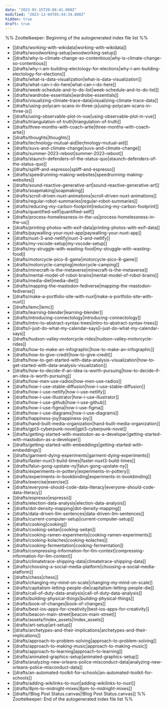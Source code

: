 ```yaml
---
date: "2023-01-15T20:08:41.000Z"
modified: "2023-12-04T05:44:34.000Z"
hidden: true
draft: true
---
```

%% Zoottelkeeper: Beginning of the autogenerated index file list %%

- [[drafts/working-with-wikidata|working-with-wikidata]]
- [[drafts/woodworking-setup|woodworking-setup]]
- [[drafts/why-is-climate-change-so-contentious|why-is-climate-change-so-contentious]]
- [[drafts/why-i-am-building-electology-for-elections|why-i-am-building-electology-for-elections]]
- [[drafts/what-is-data-visualization|what-is-data-visualization]]
- [[drafts/what-can-i-do-here|what-can-i-do-here]]
- [[drafts/week-schedule-and-to-do-list|week-schedule-and-to-do-list]]
- [[drafts/wardrobe-essentials|wardrobe-essentials]]
- [[drafts/visualizing-climate-trace-data|visualizing-climate-trace-data]]
- [[drafts/using-polycam-scans-in-three-js|using-polycam-scans-in-three-js]]
- [[drafts/using-observable-plot-in-vue|using-observable-plot-in-vue]]
- [[drafts/triangulation-of-truth|triangulation-of-truth]]
- [[drafts/three-months-with-coach-artie|three-months-with-coach-artie]]
- [[drafts/thoughts|thoughts]]
- [[drafts/technology-mutual-aid|technology-mutual-aid]]
- [[drafts/suvs-and-climate-change|suvs-and-climate-change]]
- [[drafts/summer-2023-reboot|summer-2023-reboot]]
- [[drafts/staunch-defenders-of-the-status-quo|staunch-defenders-of-the-status-quo]]
- [[drafts/spliff-and-espresso|spliff-and-espresso]]
- [[drafts/speedrunning-making-websites|speedrunning-making-websites]]
- [[drafts/sound-reactive-generative-art|sound-reactive-generative-art]]
- [[drafts/soapmaking|soapmaking]]
- [[drafts/scroll-driven-nuxt-animations|scroll-driven-nuxt-animations]]
- [[drafts/regular-robot-summaries|regular-robot-summaries]]
- [[drafts/reducing-my-carbon-footprint|reducing-my-carbon-footprint]]
- [[drafts/quantified-self|quantified-self]]
- [[drafts/process-homelessness-in-the-us|process-homelessness-in-the-us]]
- [[drafts/printing-photos-with-exif-data|printing-photos-with-exif-data]]
- [[drafts/paywalling-your-nuxt-app|paywalling-your-nuxt-app]]
- [[drafts/nuxt-3-and-netlify|nuxt-3-and-netlify]]
- [[drafts/my-vscode-setup|my-vscode-setup]]
- [[drafts/my-struggle-with-wasting-food|my-struggle-with-wasting-food]]
- [[drafts/motorcycle-pico-8-game|motorcycle-pico-8-game]]
- [[drafts/motorcycle-camping|motorcycle-camping]]
- [[drafts/minecraft-is-the-metaverse|minecraft-is-the-metaverse]]
- [[drafts/mental-model-of-robot-brains|mental-model-of-robot-brains]]
- [[drafts/media-diet|media-diet]]
- [[drafts/mapping-the-mastodon-fediverse|mapping-the-mastodon-fediverse]]
- [[drafts/make-a-portfolio-site-with-nuxt|make-a-portfolio-site-with-nuxt]]
- [[drafts/lemc|lemc]]
- [[drafts/learning-blender|learning-blender]]
- [[drafts/introducing-connectology|introducing-connectology]]
- [[drafts/intro-to-abstract-syntax-trees|intro-to-abstract-syntax-trees]]
- [[drafts/i-just-do-what-my-calendar-says|i-just-do-what-my-calendar-says]]
- [[drafts/hudson-valley-motorcycle-rides|hudson-valley-motorcycle-rides]]
- [[drafts/how-to-make-an-infographic|how-to-make-an-infographic]]
- [[drafts/how-to-give-credit|how-to-give-credit]]
- [[drafts/how-to-get-started-with-data-analysis-visualization|how-to-get-started-with-data-analysis-visualization]]
- [[drafts/how-to-decide-if-an-idea-is-worth-pursuing|how-to-decide-if-an-idea-is-worth-pursuing]]
- [[drafts/how-men-use-radios|how-men-use-radios]]
- [[drafts/how-i-use-stable-diffusion|how-i-use-stable-diffusion]]
- [[drafts/how-i-use-netlify|how-i-use-netlify]]
- [[drafts/how-i-use-illustrator|how-i-use-illustrator]]
- [[drafts/how-i-use-github|how-i-use-github]]
- [[drafts/how-i-use-figma|how-i-use-figma]]
- [[drafts/how-i-use-diagrams|how-i-use-diagrams]]
- [[drafts/happiness-joy|happiness-joy]]
- [[drafts/hand-built-media-organization|hand-built-media-organization]]
- [[drafts/gpt3-cyberpunk-novel|gpt3-cyberpunk-novel]]
- [[drafts/getting-started-with-mastodon-as-a-developer|getting-started-with-mastodon-as-a-developer]]
- [[drafts/getting-started-with-embeddings|getting-started-with-embeddings]]
- [[drafts/garment-dying-experiments|garment-dying-experiments]]
- [[drafts/faster-nuxt3-build-times|faster-nuxt3-build-times]]
- [[drafts/falun-gong-upstate-ny|falun-gong-upstate-ny]]
- [[drafts/experiments-in-pottery|experiments-in-pottery]]
- [[drafts/experiments-in-bookbinding|experiments-in-bookbinding]]
- [[drafts/exercise|exercise]]
- [[drafts/everyone-should-code-data-literacy|everyone-should-code-data-literacy]]
- [[drafts/espresso|espresso]]
- [[drafts/election-data-analysis|election-data-analysis]]
- [[drafts/dot-density-mapping|dot-density-mapping]]
- [[drafts/data-driven-llm-sentences|data-driven-llm-sentences]]
- [[drafts/current-computer-setup|current-computer-setup]]
- [[drafts/cooking|cooking]]
- [[drafts/cooking-seitan|cooking-seitan]]
- [[drafts/cooking-ramen-experiments|cooking-ramen-experiments]]
- [[drafts/cooking-kolaches|cooking-kolaches]]
- [[drafts/cooking-fermentation|cooking-fermentation]]
- [[drafts/compressing-information-for-llm-context|compressing-information-for-llm-context]]
- [[drafts/climatetrace-shipping-data|climatetrace-shipping-data]]
- [[drafts/choosing-a-social-media-platform|choosing-a-social-media-platform]]
- [[drafts/chess|chess]]
- [[drafts/changing-my-mind-on-scale|changing-my-mind-on-scale]]
- [[drafts/capitalism-letting-people-die|capitalism-letting-people-die]]
- [[drafts/call-of-duty-data-analysis|call-of-duty-data-analysis]]
- [[drafts/building-physical-things|building-physical-things]]
- [[drafts/book-of-changes|book-of-changes]]
- [[drafts/best-ios-apps-for-creativity|best-ios-apps-for-creativity]]
- [[drafts/beacon-main-street|beacon-main-street]]
- [[drafts/assets/!index_assets|!index_assets]]
- [[drafts/art-setup|art-setup]]
- [[drafts/archetypes-and-their-implications|archetypes-and-their-implications]]
- [[drafts/approach-to-problem-solving|approach-to-problem-solving]]
- [[drafts/approach-to-making-music|approach-to-making-music]]
- [[drafts/approach-to-learning|approach-to-learning]]
- [[drafts/animated-graphics-setup|animated-graphics-setup]]
- [[drafts/analyzing-new-orleans-police-misconduct-data|analyzing-new-orleans-police-misconduct-data]]
- [[drafts/an-automated-toolkit-for-schools|an-automated-toolkit-for-schools]]
- [[drafts/adding-wikilinks-to-nuxt|adding-wikilinks-to-nuxt]]
- [[drafts/8pm-to-midnight-mixes|8pm-to-midnight-mixes]]
- [[drafts/!Blog Post Status.canvas|!Blog Post Status.canvas]]
%% Zoottelkeeper: End of the autogenerated index file list %%

